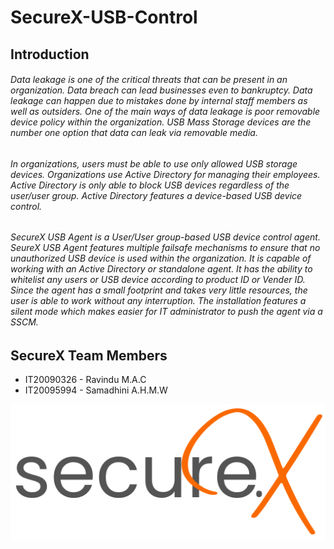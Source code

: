 # SecureX-USB-Control

## Introduction

###### Data leakage is one of the critical threats that can be present in an organization. Data breach can lead businesses even to bankruptcy. Data leakage can happen due to mistakes done by internal staff members as well as outsiders. One of the main ways of data leakage is poor removable device policy within the organization. USB Mass Storage devices are the number one option that data can leak via removable media.

###### In organizations, users must be able to use only allowed USB storage devices. Organizations use Active Directory for managing their employees. Active Directory is only able to block USB devices regardless of the user/user group. Active Directory features a device-based USB device control. 

###### SecureX USB Agent is a User/User group-based USB device control agent. SeureX USB Agent features multiple failsafe mechanisms to ensure that no unauthorized USB device is used within the organization. It is capable of working with an Active Directory or standalone agent. It has the ability to whitelist any users or USB device according to product ID or Vender ID. Since the agent has a small footprint and takes very little resources, the user is able to work without any interruption. The installation features a silent mode which makes easier for IT administrator to push the agent via a SSCM.


## SecureX Team Members
* IT20090326 - Ravindu M.A.C <br>
* IT20095994 - Samadhini A.H.M.W



![This is an image](/Assets/SecureX%20logo.png)
